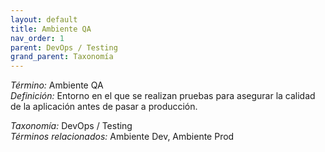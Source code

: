 ```yaml
---
layout: default
title: Ambiente QA
nav_order: 1
parent: DevOps / Testing
grand_parent: Taxonomía
---
```


*Término:* Ambiente QA  
*Definición:* Entorno en el que se realizan pruebas para asegurar la calidad de la aplicación antes de pasar a producción.

*Taxonomía:* DevOps / Testing  
*Términos relacionados:* Ambiente Dev, Ambiente Prod
